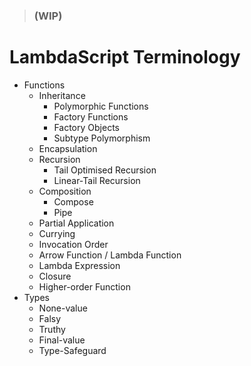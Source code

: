 > ### (WIP)
# LambdaScript Terminology
- Functions
  - Inheritance
    - Polymorphic Functions
    - Factory Functions
    - Factory Objects
    - Subtype Polymorphism
  - Encapsulation
  - Recursion
    - Tail Optimised Recursion
    - Linear-Tail Recursion
  - Composition
    - Compose
    - Pipe
  - Partial Application
  - Currying
  - Invocation Order
  - Arrow Function /  Lambda Function
  - Lambda Expression
  - Closure
  - Higher-order Function
- Types
  - None-value
  - Falsy
  - Truthy
  - Final-value
  - Type-Safeguard
